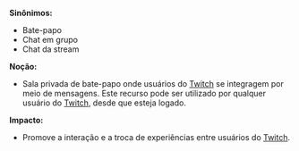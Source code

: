 **Sinônimos:**
* Bate-papo
* Chat em grupo
* Chat da stream

**Noção:**
* Sala privada de bate-papo onde usuários do [Twitch](Twitch) se integragem por meio de mensagens. Este recurso pode ser utilizado por qualquer usuário do [Twitch](Twitch), desde que esteja logado.

**Impacto:**
* Promove a interação e a troca de experiências entre usuários do [Twitch](Twitch).